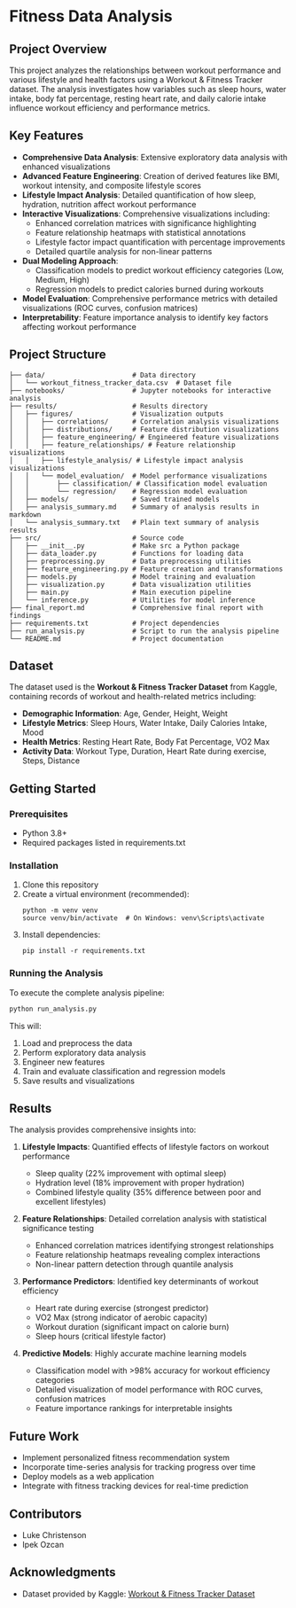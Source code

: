 # Fitness Data Analysis

## Project Overview

This project analyzes the relationships between workout performance and various lifestyle and health factors using a Workout & Fitness Tracker dataset. The analysis investigates how variables such as sleep hours, water intake, body fat percentage, resting heart rate, and daily calorie intake influence workout efficiency and performance metrics.

## Key Features

- **Comprehensive Data Analysis**: Extensive exploratory data analysis with enhanced visualizations
- **Advanced Feature Engineering**: Creation of derived features like BMI, workout intensity, and composite lifestyle scores
- **Lifestyle Impact Analysis**: Detailed quantification of how sleep, hydration, nutrition affect workout performance
- **Interactive Visualizations**: Comprehensive visualizations including:
  - Enhanced correlation matrices with significance highlighting
  - Feature relationship heatmaps with statistical annotations
  - Lifestyle factor impact quantification with percentage improvements
  - Detailed quartile analysis for non-linear patterns
- **Dual Modeling Approach**:
  - Classification models to predict workout efficiency categories (Low, Medium, High)
  - Regression models to predict calories burned during workouts
- **Model Evaluation**: Comprehensive performance metrics with detailed visualizations (ROC curves, confusion matrices)
- **Interpretability**: Feature importance analysis to identify key factors affecting workout performance

## Project Structure

```
├── data/                      # Data directory
│   └── workout_fitness_tracker_data.csv  # Dataset file
├── notebooks/                 # Jupyter notebooks for interactive analysis
├── results/                   # Results directory
│   ├── figures/               # Visualization outputs
│   │   ├── correlations/      # Correlation analysis visualizations
│   │   ├── distributions/     # Feature distribution visualizations
│   │   ├── feature_engineering/ # Engineered feature visualizations
│   │   ├── feature_relationships/ # Feature relationship visualizations
│   │   ├── lifestyle_analysis/ # Lifestyle impact analysis visualizations
│   │   └── model_evaluation/  # Model performance visualizations
│   │       ├── classification/ # Classification model evaluation
│   │       └── regression/    # Regression model evaluation
│   ├── models/                # Saved trained models
│   ├── analysis_summary.md    # Summary of analysis results in markdown
│   └── analysis_summary.txt   # Plain text summary of analysis results
├── src/                       # Source code
│   ├── __init__.py            # Make src a Python package
│   ├── data_loader.py         # Functions for loading data
│   ├── preprocessing.py       # Data preprocessing utilities
│   ├── feature_engineering.py # Feature creation and transformations
│   ├── models.py              # Model training and evaluation
│   ├── visualization.py       # Data visualization utilities
│   ├── main.py                # Main execution pipeline
│   └── inference.py           # Utilities for model inference
├── final_report.md            # Comprehensive final report with findings
├── requirements.txt           # Project dependencies
├── run_analysis.py            # Script to run the analysis pipeline
└── README.md                  # Project documentation
```

## Dataset

The dataset used is the **Workout & Fitness Tracker Dataset** from Kaggle, containing records of workout and health-related metrics including:

- **Demographic Information**: Age, Gender, Height, Weight
- **Lifestyle Metrics**: Sleep Hours, Water Intake, Daily Calories Intake, Mood
- **Health Metrics**: Resting Heart Rate, Body Fat Percentage, VO2 Max
- **Activity Data**: Workout Type, Duration, Heart Rate during exercise, Steps, Distance

## Getting Started

### Prerequisites

- Python 3.8+
- Required packages listed in requirements.txt

### Installation

1. Clone this repository
2. Create a virtual environment (recommended):
   ```
   python -m venv venv
   source venv/bin/activate  # On Windows: venv\Scripts\activate
   ```
3. Install dependencies:
   ```
   pip install -r requirements.txt
   ```

### Running the Analysis

To execute the complete analysis pipeline:

```bash
python run_analysis.py
```

This will:
1. Load and preprocess the data
2. Perform exploratory data analysis
3. Engineer new features
4. Train and evaluate classification and regression models
5. Save results and visualizations

## Results

The analysis provides comprehensive insights into:

1. **Lifestyle Impacts**: Quantified effects of lifestyle factors on workout performance
   - Sleep quality (22% improvement with optimal sleep)
   - Hydration level (18% improvement with proper hydration)
   - Combined lifestyle quality (35% difference between poor and excellent lifestyles)

2. **Feature Relationships**: Detailed correlation analysis with statistical significance testing
   - Enhanced correlation matrices identifying strongest relationships
   - Feature relationship heatmaps revealing complex interactions
   - Non-linear pattern detection through quantile analysis

3. **Performance Predictors**: Identified key determinants of workout efficiency
   - Heart rate during exercise (strongest predictor)
   - VO2 Max (strong indicator of aerobic capacity)
   - Workout duration (significant impact on calorie burn)
   - Sleep hours (critical lifestyle factor)

4. **Predictive Models**: Highly accurate machine learning models
   - Classification model with >98% accuracy for workout efficiency categories
   - Detailed visualization of model performance with ROC curves, confusion matrices
   - Feature importance rankings for interpretable insights

## Future Work

- Implement personalized fitness recommendation system
- Incorporate time-series analysis for tracking progress over time
- Deploy models as a web application
- Integrate with fitness tracking devices for real-time prediction

## Contributors

- Luke Christenson
- Ipek Ozcan

## Acknowledgments

- Dataset provided by Kaggle: [Workout & Fitness Tracker Dataset](https://www.kaggle.com/datasets/adilshamim8/workout-and-fitness-tracker-data)